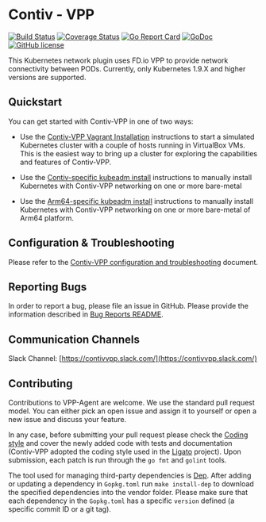 # Contiv - VPP

[![Build Status](https://travis-ci.org/contiv/vpp.svg?branch=master)](https://travis-ci.org/contiv/vpp)
[![Coverage Status](https://coveralls.io/repos/github/contiv/vpp/badge.svg?branch=master)](https://coveralls.io/github/contiv/vpp?branch=master)
[![Go Report Card](https://goreportcard.com/badge/github.com/contiv/vpp)](https://goreportcard.com/report/github.com/contiv/vpp)
[![GoDoc](https://godoc.org/github.com/contiv/vpp?status.svg)](https://godoc.org/github.com/contiv/vpp)
[![GitHub license](https://img.shields.io/badge/license-Apache%20license%202.0-blue.svg)](https://github.com/contiv/vpp/blob/master/LICENSE)

This Kubernetes network plugin uses FD.io VPP to provide network connectivity
between PODs. Currently, only Kubernetes 1.9.X and higher versions are supported.


## Quickstart
You can get started with Contiv-VPP in one of two ways:
* Use the [Contiv-VPP Vagrant Installation][1] instructions to start a
  simulated Kubernetes cluster with a couple of hosts running in VirtualBox
  VMs. This is the easiest way to bring up a cluster for exploring the
  capabilities and features of Contiv-VPP.

* Use the [Contiv-specific kubeadm install][2] instructions to manually
  install Kubernetes with Contiv-VPP networking on one or more bare-metal

* Use the [Arm64-specific kubeadm install][6] instructions to manually
  install Kubernetes with Contiv-VPP networking on one or more bare-metal
  of Arm64 platform.

## Configuration & Troubleshooting
Please refer to the [Contiv-VPP configuration and troubleshooting][7] document.

## Reporting Bugs
In order to report a bug, please file an issue in GitHub. Please provide
the information described in [Bug Reports README](docs/BUG_REPORTS.md).

## Communication Channels
Slack Channel: [https://contivvpp.slack.com/](https://contivvpp.slack.com/)

## Contributing

Contributions to VPP-Agent are welcome. We use the standard pull request
model. You can either pick an open issue and assign it to yourself or open
a new issue and discuss your feature.

In any case, before submitting your pull request please check the
[Coding style][3] and cover the newly added code with tests and
documentation (Contiv-VPP adopted the coding style used in the [Ligato][5]
project). Upon submission, each patch is run through the `go fmt` and
`golint` tools.


The tool used for managing third-party dependencies is [Dep][4]. After
 adding or updating a dependency in `Gopkg.toml` run `make install-dep` to
download the specified dependencies into the vendor folder. Please make sure
that each dependency in the `Gopkg.toml` has a specific `version` defined
(a specific commit ID or a git tag).

[1]: vagrant/README.md
[2]: docs/MANUAL_INSTALL.md
[3]: https://github.com/ligato/cn-infra/blob/master/docs/guidelines/CODINGSTYLE.md
[4]: https://github.com/golang/dep
[5]: https://github.com/ligato
[6]: docs/arm64/MANUAL_INSTALL_ARM64.md
[7]: docs/TOOLS.md
